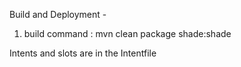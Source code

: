 Build and Deployment -

1) build command : mvn clean package shade:shade

Intents and slots are in the Intentfile